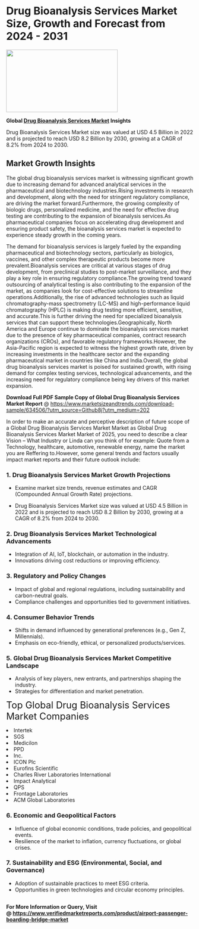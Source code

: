 <H1>Drug Bioanalysis Services Market Size, Growth and Forecast from 2024 - 2031</H1><img class="aligncenter size-medium wp-image-584254" src="https://thirdeyenews.in/wp-content/uploads/2024/09/Global-Market-Research-300x168.jpeg" alt="" width="300" height="168" /><p><strong>Global&nbsp;<a href="https://www.marketsizeandtrends.com/download-sample/634506/?utm_source=Github8j?utm_medium=202">Drug Bioanalysis Services Market</a> Insights</strong></p><p>Drug Bioanalysis Services Market size was valued at USD 4.5 Billion in 2022 and is projected to reach USD 8.2 Billion by 2030, growing at a CAGR of 8.2% from 2024 to 2030.</p><p><h2>Market Growth Insights</h2> <p>The global drug bioanalysis services market is witnessing significant growth due to increasing demand for advanced analytical services in the pharmaceutical and biotechnology industries.Rising investments in research and development, along with the need for stringent regulatory compliance, are driving the market forward.Furthermore, the growing complexity of biologic drugs, personalized medicine, and the need for effective drug testing are contributing to the expansion of bioanalysis services.As pharmaceutical companies focus on accelerating drug development and ensuring product safety, the bioanalysis services market is expected to experience steady growth in the coming years.</p> <p>The demand for bioanalysis services is largely fueled by the expanding pharmaceutical and biotechnology sectors, particularly as biologics, vaccines, and other complex therapeutic products become more prevalent.Bioanalysis services are critical at various stages of drug development, from preclinical studies to post-market surveillance, and they play a key role in ensuring regulatory compliance.The growing trend toward outsourcing of analytical testing is also contributing to the expansion of the market, as companies look for cost-effective solutions to streamline operations.Additionally, the rise of advanced technologies such as liquid chromatography-mass spectrometry (LC-MS) and high-performance liquid chromatography (HPLC) is making drug testing more efficient, sensitive, and accurate.This is further driving the need for specialized bioanalysis services that can support these technologies.Geographically, North America and Europe continue to dominate the bioanalysis services market due to the presence of key pharmaceutical companies, contract research organizations (CROs), and favorable regulatory frameworks.However, the Asia-Pacific region is expected to witness the highest growth rate, driven by increasing investments in the healthcare sector and the expanding pharmaceutical market in countries like China and India.Overall, the global drug bioanalysis services market is poised for sustained growth, with rising demand for complex testing services, technological advancements, and the increasing need for regulatory compliance being key drivers of this market expansion.</p> <p><span class=""><strong>Download Full PDF Sample Copy of Global Drug Bioanalysis Services Market Report</strong> @ <a href="https://www.marketsizeandtrends.com/download-sample/634506/?utm_source=Github8j?utm_medium=202" target="_blank">https://www.marketsizeandtrends.com/download-sample/634506/?utm_source=Github8j?utm_medium=202</a></span></p><p>In order to make an accurate and perceptive description of future scope of a Global&nbsp;Drug Bioanalysis Services Market Market as Global&nbsp;Drug Bioanalysis Services Market Market of 2025, you need to describe a clear Vision &ndash; What Industry or Linda can you think of for example: Quote from a Technology, healthcare, automotive, renewable energy, name the market you are Reffering to.However, some general trends and factors usually impact market reports and their future outlook include:</p><h3>1.&nbsp;<strong>Drug Bioanalysis Services Market Growth Projections</strong></h3><ul><li>Examine market size trends, revenue estimates and CAGR (Compounded Annual Growth Rate) projections.</li><li><p>Drug Bioanalysis Services Market size was valued at USD 4.5 Billion in 2022 and is projected to reach USD 8.2 Billion by 2030, growing at a CAGR of 8.2% from 2024 to 2030.</p></li></ul><h3>2.&nbsp;<strong>Drug Bioanalysis Services Market Technological Advancements</strong></h3><ul><li>Integration of AI, IoT, blockchain, or automation in the industry.</li><li>Innovations driving cost reductions or improving efficiency.</li></ul><h3>3.&nbsp;<strong>Regulatory and Policy Changes</strong></h3><ul><li>Impact of global and regional regulations, including sustainability and carbon-neutral goals.</li><li>Compliance challenges and opportunities tied to government initiatives.</li></ul><h3>4.&nbsp;<strong>Consumer Behavior Trends</strong></h3><ul><li>Shifts in demand influenced by generational preferences (e.g., Gen Z, Millennials).</li><li>Emphasis on eco-friendly, ethical, or personalized products/services.</li></ul><h3>5.&nbsp;<strong>Global Drug Bioanalysis Services Market Competitive Landscape</strong></h3><ul><li>Analysis of key players, new entrants, and partnerships shaping the industry.</li><li>Strategies for differentiation and market penetration.</li></ul><p data-pm-slice="1 1 []"><span style="color: inherit; font-family: inherit; font-size: 25px;">Top Global Drug Bioanalysis Services Market Companies</span></p><div class="" data-test-id=""><p><li>Intertek</li><li> SGS</li><li> Medicilon</li><li> PPD</li><li> Inc.</li><li> ICON Plc</li><li> Eurofins Scientific</li><li> Charles River Laboratories International</li><li> Impact Analytical</li><li> QPS</li><li> Frontage Laboratories</li><li> ACM Global Laboratories</li></p></div><h3>6.&nbsp;<strong>Economic and Geopolitical Factors</strong></h3><ul><li>Influence of global economic conditions, trade policies, and geopolitical events.</li><li>Resilience of the market to inflation, currency fluctuations, or global crises.</li></ul><h3>7.&nbsp;<strong>Sustainability and ESG (Environmental, Social, and Governance)</strong></h3><ul><li>Adoption of sustainable practices to meet ESG criteria.</li><li>Opportunities in green technologies and circular economy principles.</li></ul><h2><strong style="font-size: 14px;">For More Information or Query, Visit @&nbsp;</strong><a style="background-color: #ffffff; font-size: 14px;" href="https://www.marketsizeandtrends.com/report/drug-bioanalysis-services-market/" target="_blank">https://www.verifiedmarketreports.com/product/airport-passenger-boarding-bridge-market</a></h2>